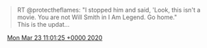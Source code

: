 > RT @protectheflames: "I stopped him and said, 'Look, this isn't a movie\. You are not Will Smith in I Am Legend\. Go home\."  
> This is the updat…

<img src="../../media/tweet.ico" width="12" /> [Mon Mar 23 11:01:25 +0000 2020](https://twitter.com/DromerDenker/status/1242043768645222400)
